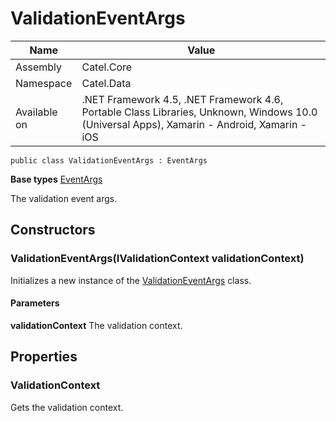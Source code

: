 

# ValidationEventArgs

Name|Value
---|---
Assembly|Catel.Core
Namespace|Catel.Data
Available on|.NET Framework 4.5, .NET Framework 4.6, Portable Class Libraries, Unknown, Windows 10.0 (Universal Apps), Xamarin - Android, Xamarin - iOS

```
public class ValidationEventArgs : EventArgs
```

**Base types**
[EventArgs]()


The validation event args.



## Constructors

### ValidationEventArgs(IValidationContext validationContext)

Initializes a new instance of the [ValidationEventArgs](#) class.

#### Parameters

**validationContext**
The validation context.



## Properties

### ValidationContext

Gets the validation context.



